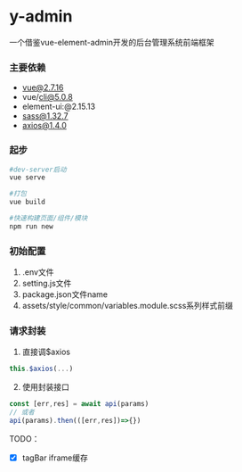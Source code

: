 # y-admin

一个借鉴vue-element-admin开发的后台管理系统前端框架



### 主要依赖

- vue@2.7.16
- vue/cli@5.0.8
- element-ui:@2.15.13
- sass@1.32.7
- axios@1.4.0



### 起步

```bash
#dev-server启动
vue serve

#打包
vue build

#快速构建页面/组件/模块
npm run new

```


### 初始配置

1. .env文件
2. setting.js文件
3. package.json文件name 
4. assets/style/common/variables.module.scss系列样式前缀


### 请求封装

1. 直接调$axios

```js
this.$axios(...)
```



2. 使用封装接口

```js
const [err,res] = await api(params)
// 或者
api(params).then(([err,res])=>{})
```

TODO：
- [x] tagBar iframe缓存